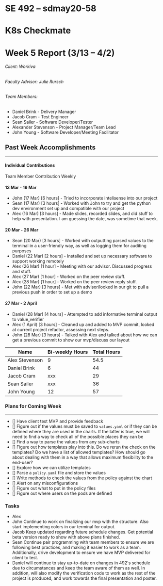 ﻿SE 492 – sdmay20-58
===
# K8s Checkmate
# Week 5 Report (3/13 – 4/2)
###### Client: Workiva
###### Faculty Advisor: Julie Rursch
###### Team Members:
- Daniel Brink - Delivery Manager
- Jacob Cram - Test Engineer
- Sean Sailer - Software Developer/Tester
- Alexander Stevenson - Project Manager/Team Lead
- John Young - Software Developer/Meeting Facilitator


## Past Week Accomplishments
---
#### Individual Contributions
Team Member Contribution Weekly


#### 13 Mar - 19 Mar
- John (17 Mar) [6 hours] - Tried to incorporate intelisense into our project
- Sean (17 Mar) [3 hours] - Worked with John to try and get the python dev environment set up and compatible with our project
- Alex (16 Mar) [3 hours] - Made slides, recorded slides, and did stuff to help with presentation. I am guessing the date, was sometime that week.



#### 20 Mar - 26 Mar
- Sean (20 Mar) [3 hours] - Worked with outputting parsed values to the terminal in a user-friendly way, as well as logging them for auditing purposes
- Daniel (22 Mar) [2 hours] - Installed and set up necessary software to support working remotely
- Alex (26 Mar) [1 hour] - Meeting with our advisor. Discussed progress and stuff.
- Alex (27 Mar) [1 hour] - Worked on the peer review stuff.
- Alex (28 Mar) [1 hour] - Worked on the peer review reply stuff.
- John (22 Mar) [3 hours] - Met with advisor/looked in our git to pull a previous push in order to set up a demo

#### 27 Mar - 2 April
- Daniel (28 Mar) [4 hours] - Attempted to add informative terminal output to value_verifier
- Alex (1 April) [3 hours] - Cleaned up and added to MVP commit, looked at current project refactor, assessing next steps. 
- John (28 Mar) [3 hours] - Talked with Alex and talked about how we can get a previous commit to show our mvp/discuss our layout


| Name  | Bi-weekly Hours | Total Hours  |
|---|---|---|
| Alex Stevenson  | 9 | 54.5  |
| Daniel Brink  | 6 | 44  |
| Jacob Cram  | xxx |  29 |
| Sean Sailer  | xxx | 36  |
| John Young  | 12 | 57 |


### Plans for Coming Week
---
- [] Have client test MVP and provide feedback
- [] Figure out if the values must be saved to `values.yaml` or if they can be defined where they are used in the charts. If the latter is true, we will need to find a way to check all of the possible places they can be
- [] Find a way to parse the values from any sub-charts
- [] Figure out how templates play into this. Do we rerun the check on the templates? Do we have a list of allowed templates? How should go about dealing with them in a way that allows maximum flexibility to the end-user?
- [] Explore how we can utilize templates
- [] Parse a `policy.yaml` file and store the values
- [] Write methods to check the values from the policy against the chart
- [] Alert on any misconfigurations
- [] Figure out what to put in the policy files
- [] Figure out where users on the pods are defined

### Tasks 

- Alex  
- John Continue to work on finalizing our mvp with the structure. Also start implementing colors in our terminal for output.
- Jacob Keep updated regarding future schedule changes. Get potential beta version ready to show with above plans finished.
- Sean Continue pair programming with team members to ensure we are following best practices, and making it easier to work as a team. Additionally, drive development to ensure we have MVP delivered for client to test.
- Daniel will continue to stay up-to-date on changes in 492's schedule due to circumstances and keep the team aware of them as well.  In addition, will also modify the verification code to work as the rest of the project is produced, and work towards the final presentation and poster.

